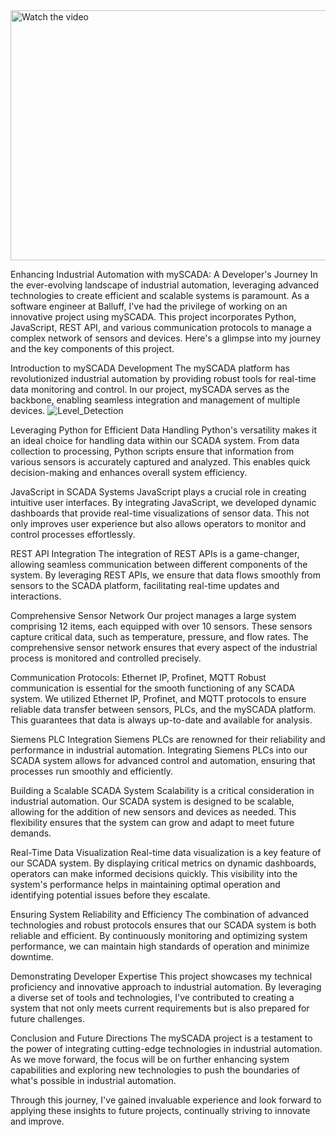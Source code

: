 <a href="https://youtu.be/_8jKgA_Qqlc" target="_blank">
    <img src="https://img.youtube.com/vi/_8jKgA_Qqlc/0.jpg" alt="Watch the video" width="600" height="400">
</a>


Enhancing Industrial Automation with mySCADA: A Developer's Journey
In the ever-evolving landscape of industrial automation, leveraging advanced technologies to create efficient and scalable systems is paramount. As a software engineer at Balluff, I've had the privilege of working on an innovative project using mySCADA. This project incorporates Python, JavaScript, REST API, and various communication protocols to manage a complex network of sensors and devices. Here's a glimpse into my journey and the key components of this project.

Introduction to mySCADA Development
The mySCADA platform has revolutionized industrial automation by providing robust tools for real-time data monitoring and control. In our project, mySCADA serves as the backbone, enabling seamless integration and management of multiple devices.
![Level_Detection](https://github.com/user-attachments/assets/67dc4fc8-4eba-4b72-ba1e-823c331e5503)

Leveraging Python for Efficient Data Handling
Python's versatility makes it an ideal choice for handling data within our SCADA system. From data collection to processing, Python scripts ensure that information from various sensors is accurately captured and analyzed. This enables quick decision-making and enhances overall system efficiency.

JavaScript in SCADA Systems
JavaScript plays a crucial role in creating intuitive user interfaces. By integrating JavaScript, we developed dynamic dashboards that provide real-time visualizations of sensor data. This not only improves user experience but also allows operators to monitor and control processes effortlessly.

REST API Integration
The integration of REST APIs is a game-changer, allowing seamless communication between different components of the system. By leveraging REST APIs, we ensure that data flows smoothly from sensors to the SCADA platform, facilitating real-time updates and interactions.

Comprehensive Sensor Network
Our project manages a large system comprising 12 items, each equipped with over 10 sensors. These sensors capture critical data, such as temperature, pressure, and flow rates. The comprehensive sensor network ensures that every aspect of the industrial process is monitored and controlled precisely.

Communication Protocols: Ethernet IP, Profinet, MQTT
Robust communication is essential for the smooth functioning of any SCADA system. We utilized Ethernet IP, Profinet, and MQTT protocols to ensure reliable data transfer between sensors, PLCs, and the mySCADA platform. This guarantees that data is always up-to-date and available for analysis.

Siemens PLC Integration
Siemens PLCs are renowned for their reliability and performance in industrial automation. Integrating Siemens PLCs into our SCADA system allows for advanced control and automation, ensuring that processes run smoothly and efficiently.

Building a Scalable SCADA System
Scalability is a critical consideration in industrial automation. Our SCADA system is designed to be scalable, allowing for the addition of new sensors and devices as needed. This flexibility ensures that the system can grow and adapt to meet future demands.

Real-Time Data Visualization
Real-time data visualization is a key feature of our SCADA system. By displaying critical metrics on dynamic dashboards, operators can make informed decisions quickly. This visibility into the system's performance helps in maintaining optimal operation and identifying potential issues before they escalate.

Ensuring System Reliability and Efficiency
The combination of advanced technologies and robust protocols ensures that our SCADA system is both reliable and efficient. By continuously monitoring and optimizing system performance, we can maintain high standards of operation and minimize downtime.

Demonstrating Developer Expertise
This project showcases my technical proficiency and innovative approach to industrial automation. By leveraging a diverse set of tools and technologies, I've contributed to creating a system that not only meets current requirements but is also prepared for future challenges.

Conclusion and Future Directions
The mySCADA project is a testament to the power of integrating cutting-edge technologies in industrial automation. As we move forward, the focus will be on further enhancing system capabilities and exploring new technologies to push the boundaries of what's possible in industrial automation.

Through this journey, I've gained invaluable experience and look forward to applying these insights to future projects, continually striving to innovate and improve.


